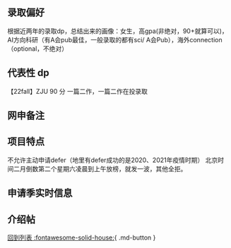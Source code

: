 ## 录取偏好

根据近两年的录取dp，总结出来的画像：女生，高gpa(非绝对，90+就算可以)，AI方向科研（有A会pub最佳，一般录取的都有sci/ A会Pub），海外connection（optional，不绝对）

## 代表性 dp

【22fall】ZJU 90 分 一篇二作，一篇二作在投录取

## 网申备注

## 项目特点

不允许主动申请defer（地里有defer成功的是2020、2021年疫情时期）
北京时间二月倒数第二个星期六凌晨到上午放榜，就发一波，其他全拒。

## 申请季实时信息

## 介绍帖

[回到列表 :fontawesome-solid-house:](grade.md){ .md-button }
